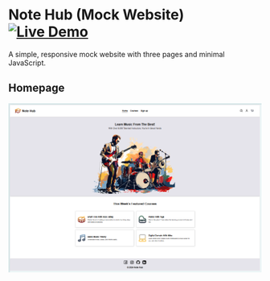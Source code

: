 # Note Hub (Mock Website) [![Live Demo](https://img.shields.io/badge/Live-Demo-green?logo=github)](https://peppson.github.io/notehub-sample-site/)

A simple, responsive mock website with three pages and minimal JavaScript.   

## Homepage
![Paint sketch of homepage](images/front-page.png)  
<br>